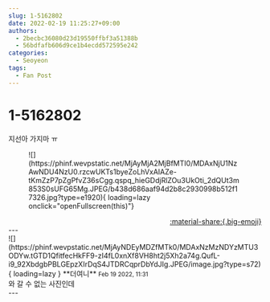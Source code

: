 ```yaml
---
slug: 1-5162802
date: 2022-02-19 11:25:27+09:00
authors:
  - 2becbc36080d23d19550ffbf3a51388b
  - 56bdfafb606d9ce1b4ecdd572595e242
categories:
  - Seoyeon
tags:
  - Fan Post
---
```


# 1-5162802

<div class="post-container" markdown="1">
<div class="content-container md-sidebar__scrollwrap" markdown="1">

지선아 가지마 ㅠ
<figure markdown="1">
![](https://phinf.wevpstatic.net/MjAyMjA2MjBfMTI0/MDAxNjU1NzAwNDU4NzU0.rzcwUKTs1byeZoLhVxAIAZe-tKmZzP7pZgPfvZ36sCgg.qspq_hieGDdjRlZOu3UkOti_2dQUt3m853S0sUFG65Mg.JPEG/b438d686aaf94d2b8c2930998b512f17326.jpg?type=e1920){ loading=lazy onclick="openFullscreen(this)"}
</figure>


</div>
</div>

<div style="text-align: right;" markdown="1">
<a href="https://weverse.io/fromis9/fanpost/1-5162802" style="text-align: right;">:material-share:{.big-emoji}</a>
</div>
---

<div class="comments-container md-sidebar__scrollwrap" markdown="1">
<div class="comment" markdown="1">
<div class='id-container' markdown="1">
![](https://phinf.wevpstatic.net/MjAyNDEyMDZfMTk0/MDAxNzMzNDYzMTU3ODYw.tGTD1QfitfecHkFF9-zI4fL0xnXf8VH8ht2j5Xh2a74g.QufL-i9_92XbdgbPBLGEpzXIrDqS4JTDRCqprDbYdJIg.JPEG/image.jpg?type=s72){ loading=lazy }
**<span class="artist">더여니</span>** <small>Feb 19 2022, 11:31</small><br>
</div>
<div class='comment-body' markdown="1">
와 갈 수 없는 사진인데
</div>
</div>
</div>
---
